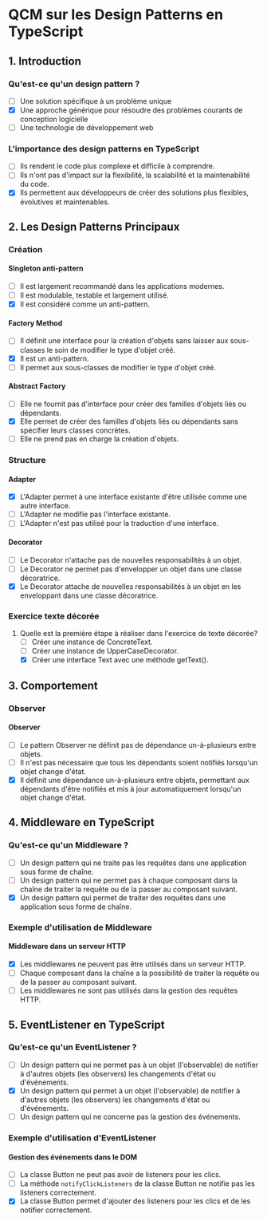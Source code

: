 # QCM sur les Design Patterns en TypeScript

## 1. Introduction

### Qu'est-ce qu'un design pattern ?
- [ ] Une solution spécifique à un problème unique
- [x] Une approche générique pour résoudre des problèmes courants de conception logicielle
- [ ] Une technologie de développement web

### L'importance des design patterns en TypeScript
- [ ] Ils rendent le code plus complexe et difficile à comprendre.
- [ ] Ils n'ont pas d'impact sur la flexibilité, la scalabilité et la maintenabilité du code.
- [x] Ils permettent aux développeurs de créer des solutions plus flexibles, évolutives et maintenables.

## 2. Les Design Patterns Principaux

### Création

#### Singleton anti-pattern
- [ ] Il est largement recommandé dans les applications modernes.
- [ ] Il est modulable, testable et largement utilisé.
- [x] Il est considéré comme un anti-pattern.

#### Factory Method
- [ ] Il définit une interface pour la création d'objets sans laisser aux sous-classes le soin de modifier le type d'objet créé.
- [x] Il est un anti-pattern.
- [ ] Il permet aux sous-classes de modifier le type d'objet créé.

#### Abstract Factory
- [ ] Elle ne fournit pas d'interface pour créer des familles d'objets liés ou dépendants.
- [x] Elle permet de créer des familles d'objets liés ou dépendants sans spécifier leurs classes concrètes.
- [ ] Elle ne prend pas en charge la création d'objets.

### Structure

#### Adapter
- [x] L'Adapter permet à une interface existante d'être utilisée comme une autre interface.
- [ ] L'Adapter ne modifie pas l'interface existante.
- [ ] L'Adapter n'est pas utilisé pour la traduction d'une interface.

#### Decorator
- [ ] Le Decorator n'attache pas de nouvelles responsabilités à un objet.
- [ ] Le Decorator ne permet pas d'envelopper un objet dans une classe décoratrice.
- [x] Le Decorator attache de nouvelles responsabilités à un objet en les enveloppant dans une classe décoratrice.

### Exercice texte décorée

1. Quelle est la première étape à réaliser dans l'exercice de texte décorée?
   - [ ] Créer une instance de ConcreteText.
   - [ ] Créer une instance de UpperCaseDecorator.
   - [x] Créer une interface Text avec une méthode getText().

## 3. Comportement

### Observer

#### Observer
- [ ] Le pattern Observer ne définit pas de dépendance un-à-plusieurs entre objets.
- [ ] Il n'est pas nécessaire que tous les dépendants soient notifiés lorsqu'un objet change d'état.
- [x] Il définit une dépendance un-à-plusieurs entre objets, permettant aux dépendants d'être notifiés et mis à jour automatiquement lorsqu'un objet change d'état.

## 4. Middleware en TypeScript

### Qu'est-ce qu'un Middleware ?
- [ ] Un design pattern qui ne traite pas les requêtes dans une application sous forme de chaîne.
- [ ] Un design pattern qui ne permet pas à chaque composant dans la chaîne de traiter la requête ou de la passer au composant suivant.
- [x] Un design pattern qui permet de traiter des requêtes dans une application sous forme de chaîne.

### Exemple d'utilisation de Middleware

#### Middleware dans un serveur HTTP
- [x] Les middlewares ne peuvent pas être utilisés dans un serveur HTTP.
- [ ] Chaque composant dans la chaîne a la possibilité de traiter la requête ou de la passer au composant suivant.
- [ ] Les middlewares ne sont pas utilisés dans la gestion des requêtes HTTP.

## 5. EventListener en TypeScript

### Qu'est-ce qu'un EventListener ?
- [ ] Un design pattern qui ne permet pas à un objet (l'observable) de notifier à d'autres objets (les observers) les changements d'état ou d'événements.
- [x] Un design pattern qui permet à un objet (l'observable) de notifier à d'autres objets (les observers) les changements d'état ou d'événements.
- [ ] Un design pattern qui ne concerne pas la gestion des événements.

### Exemple d'utilisation d'EventListener

#### Gestion des événements dans le DOM
- [ ] La classe Button ne peut pas avoir de listeners pour les clics.
- [ ] La méthode `notifyClickListeners` de la classe Button ne notifie pas les listeners correctement.
- [x] La classe Button permet d'ajouter des listeners pour les clics et de les notifier correctement.
